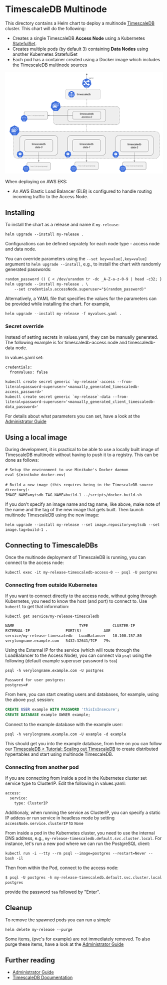 <!---
This file and its contents are licensed under the Apache License 2.0.
Please see the included NOTICE for copyright information and LICENSE for a copy of the license.
-->

# TimescaleDB Multinode

This directory contains a Helm chart to deploy a multinode [TimescaleDB](https://github.com/timescale/timescaledb/) cluster.
This chart will do the following:

- Creates a single TimescaleDB **Access Node** using a Kubernetes [StatefulSet](https://kubernetes.io/docs/concepts/workloads/controllers/statefulset/).
- Creates multiple pods (by default 3) containing **Data Nodes** using another Kubernetes StatefulSet
- Each pod has a container created using a Docker image which includes the TimescaleDB multinode sources

<img src="./timescaledb-multi.png" width="640" />

When deploying on AWS EKS:
- An AWS Elastic Load Balancer (ELB) is configured to handle routing incoming traffic to the Access Node.

## Installing

To install the chart as a release and name it `my-release`:

```console
helm upgrade --install my-release .
```
Configurations can be defined seprately for each node type - access node and data node.

You can override parameters using the `--set key=value[,key=value]` argument to `helm upgrade --install`,
e.g., to install the chart with randomly generated passwords:

```console
random_password () { < /dev/urandom tr -dc _A-Z-a-z-0-9 | head -c32; }
helm upgrade --install my-release . \
    --set credentials.accessNode.superuser="$(random_password)"
```

Alternatively, a YAML file that specifies the values for the parameters can be provided while installing the chart. For example,
```console
helm upgrade --install my-release -f myvalues.yaml .
```

### Secret override

Instead of setting secrets in values.yaml, they can be manually generated. The following example is for timescaledb-access node and timescaledb-data node.

In values.yaml set:
```console
credentials:
  fromValues: false
```

```console
kubectl create secret generic `my-release`-access --from-literal=password-superuser='<manually_generated_timescaledb-access_password>'
kubectl create secret generic `my-release`-data --from-literal=password-superuser='<manually_generated_client_timescaledb-data_password>'
```

For details about what parameters you can set, have a look at the [Administrator Guide](admin-guide.md#configure)

## Using a local image

During development, it is practical to be able to use a locally built image of TimescaleDB multinode without having to push it to a registry. This can be done as follows:

```console
# Setup the environment to use Minikube's Docker daemon
eval $(minikube docker-env)

# Build a new image (this requires being in the TimescaleDB source directory):
IMAGE_NAME=mytsdb TAG_NAME=build-1 ../scripts/docker-build.sh
```
If you don't specify an image name and tag name, like above, make note of the name and the tag of the new image that gets built. Then launch multinode TimescaleDB using the new image:

```console
helm upgrade --install my-release --set image.repository=mytsdb --set image.tag=build-1 .
```

## Connecting to TimescaleDBs

Once the multinode deployment of TimescaleDB is running, you can connect to the access node:

```console
kubectl exec -it my-release-timescaledb-access-0 -- psql -U postgres
```

### Connecting from outside Kubernetes
If you want to connect directly to the access node, without going
through Kubernetes, you need to know the host (and port) to connect
to. Use `kubectl` to get that information:

```console
kubectl get service/my-release-timescaledb
```
```
NAME                             TYPE           CLUSTER-IP      EXTERNAL-IP                PORT(S)          AGE
service/my-release-timescaledb   LoadBalancer   10.100.157.80   verylongname.example.com   5432:32641/TCP   79s
```

Using the External IP for the service (which will route through the
LoadBalancer to the Access Node), you can connect via `psql` using the
following (default example superuser password is `tea`)

```console
psql -h verylongname.example.com -U postgres
```
```
Password for user postgres:
postgres=#
```

From here, you can start creating users and databases, for example, using the above `psql` session:
```sql
CREATE USER example WITH PASSWORD 'thisIsInsecure';
CREATE DATABASE example OWNER example;
```

Connect to the example database with the example user:

```console
psql -h verylongname.example.com -U example -d example
```

This should get you into the example database, from here on you can follow
our [TimescaleDB > Tutorial: Scaling out TimescaleDB](https://docs.timescale.com/clustering/tutorials/clustering)
to create distributed hypertables and start using multinode TimescaleDB.

### Connecting from another pod
If you are connecting from inside a pod in the Kubernetes cluster set service type to ClusterIP. Edit the following in values.yaml:

```console
access:
  service:
    type: ClusterIP
```
Additionaly, when running the service as ClusterIP, you can specify a static IP addess or run service in headless mode by setting `accessNode.service.clusterIP` to `None`

From inside a pod in the Kubernetes cluster, you need to use the
internal DNS address, e.g.,
`my-release-timescaledb.default.svc.cluster.local`. For instance,
let's run a new pod where we can run the PostgreSQL client:

```console
kubectl run -i --tty --rm psql --image=postgres --restart=Never -- bash -il
```

Then from within the Pod, connect to the access node:

```console
$ psql -U postgres -h my-release-timescaledb.default.svc.cluster.local postgres
```

provide the password `tea` followed by "Enter".

## Cleanup

To remove the spawned pods you can run a simple
```console
helm delete my-release --purge
```
Some items, (pvc's for example) are not immediately removed.
To also purge these items, have a look at the [Administrator Guide](admin-guide.md#cleanup)

## Further reading

- [Administrator Guide](admin-guide.md)
- [TimescaleDB Documentation](https://docs.timescale.com/clustering/main)
